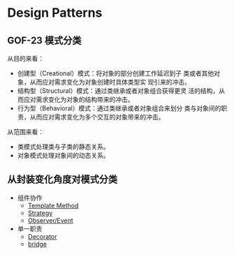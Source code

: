 # Design Patterns

## GOF-23 模式分类

从目的来看：
- 创建型（Creational）模式：将对象的部分创建工作延迟到子
类或者其他对象，从而应对需求变化为对象创建时具体类型实
现引来的冲击。
- 结构型（Structural）模式：通过类继承或者对象组合获得更灵
活的结构，从而应对需求变化为对象的结构带来的冲击。
- 行为型（Behavioral）模式：通过类继承或者对象组合来划分
类与对象间的职责，从而应对需求变化为多个交互的对象带来的冲击。

从范围来看：
- 类模式处理类与子类的静态关系。
- 对象模式处理对象间的动态关系。 

## 从封装变化角度对模式分类

- 组件协作
  - [Template Method](./template_method/)
  - [Strategy](./strategy/)
  - [Observer/Event](./observer/)
- 单一职责
  - [Decorator](./decorator/)
  - [bridge](./bridge/)
